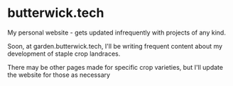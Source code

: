 # butterwick.tech
My personal website - gets updated infrequently with projects of any kind.

Soon, at garden.butterwick.tech, I'll be writing frequent content about my
development of staple crop landraces.

There may be other pages made for specific crop varieties, but I'll update the website for those as necessary
